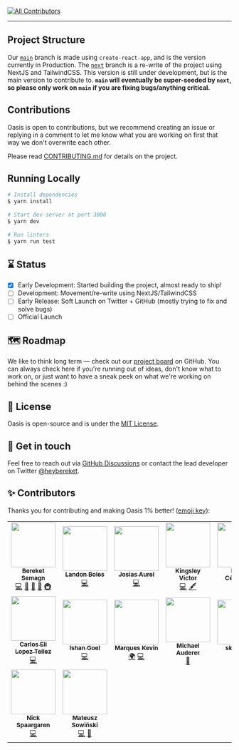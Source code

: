 [![All Contributors](https://img.shields.io/badge/all_contributors-1-orange.svg?style=for-the-badge)](#contributors-)

---

## Project Structure
Our [`main`](https://github.com/heybereket/oasis/tree/main) branch is made using `create-react-app`, and is the version currently in Production. The [`next`](https://github.com/heybereket/oasis/tree/next) branch is a re-write of the project using NextJS and TailwindCSS. This version is still under development, but is the main version to contribute to. **`main` will eventually be super-seeded by `next`, so please only work on `main` if you are fixing bugs/anything critical.**

## Contributions

Oasis is open to contributions, but we recommend creating an issue or replying in a comment to let me know what you are working on first that way we don't overwrite each other.

Please read [CONTRIBUTING.md](https://github.com/heybereket/oasis/blob/main/docs/CONTRIBUTING.md) for details on the project.

## Running Locally
```bash
# Install dependencies
$ yarn install
 
# Start dev-server at port 3000
$ yarn dev
 
# Run linters
$ yarn run test
```

## ⌛ Status
- [x] Early Development: Started building the project, almost ready to ship!
- [ ] Development: Movement/re-write using NextJS/TailwindCSS
- [ ] Early Release: Soft Launch on Twitter + GitHub (mostly trying to fix and solve bugs)
- [ ] Official Launch

## 🗺️ Roadmap
We like to think long term ― check out our <a href="https://github.com/heybereket/oasis/projects/1">project board<a/> on GitHub. You can always check here if you're running out of ideas, don't know what to work on, or just want to have a sneak peek on what we're working on behind the scenes :)

## 📄 License
Oasis is open-source and is under the <a href="https://github.com/heybereket/oasis/blob/main/LICENSE">MIT License</a>. 

## 💬 Get in touch
Feel free to reach out via <a href="https://github.com/heybereket/oasis/discussions">GitHub Discussions</a> or contact the lead developer on Twitter <a href="https://twitter.com/heybereket">@heybereket<a/>.

## ✨ Contributors
Thanks you for contributing and making Oasis 1% better! ([emoji key](https://allcontributors.org/docs/en/emoji-key)):

<!-- ALL-CONTRIBUTORS-LIST:START - Do not remove or modify this section -->
<!-- prettier-ignore-start -->
<!-- markdownlint-disable -->
<table>
  <tr>
    <td align="center"><a href="https://github.com/heybereket"><img src="https://avatars.githubusercontent.com/u/68391329?v=4?s=100" width="100px;" alt=""/><br /><sub><b>Bereket Semagn</b></sub></a><br /><a href="https://github.com/heybereket/oasis/commits?author=heybereket" title="Code">💻</a> <a href="#design-heybereket" title="Design">🎨</a> <a href="https://github.com/heybereket/oasis/commits?author=heybereket" title="Documentation">📖</a> <a href="#ideas-heybereket" title="Ideas, Planning, & Feedback">🤔</a> <a href="#infra-heybereket" title="Infrastructure (Hosting, Build-Tools, etc)">🚇</a></td>
    <td align="center"><a href="https://github.com/TheLDB"><img src="https://avatars.githubusercontent.com/u/29960599?v=4?s=100" width="100px;" alt=""/><br /><sub><b>Landon Boles</b></sub></a><br /><a href="https://github.com/heybereket/oasis/commits?author=TheLDB" title="Code">💻</a></td>
    <td align="center"><a href="https://josiasaurel.github.io/"><img src="https://avatars.githubusercontent.com/u/47951376?v=4?s=100" width="100px;" alt=""/><br /><sub><b>Josias Aurel</b></sub></a><br /><a href="https://github.com/heybereket/oasis/commits?author=JosiasAurel" title="Code">💻</a></td>
    <td align="center"><a href="https://theweirddeveloper.dev/"><img src="https://avatars.githubusercontent.com/u/35224620?v=4?s=100" width="100px;" alt=""/><br /><sub><b>Kingsley Victor</b></sub></a><br /><a href="https://github.com/heybereket/oasis/commits?author=kingsley-einstein" title="Code">💻</a> <a href="#content-kingsley-einstein" title="Content">🖋</a></td>
    <td align="center"><a href="https://www.felipecespedes.co"><img src="https://avatars.githubusercontent.com/u/11846311?v=4?s=100" width="100px;" alt=""/><br /><sub><b>Felipe Céspedes</b></sub></a><br /><a href="https://github.com/heybereket/oasis/commits?author=felipecespedes" title="Documentation">📖</a> <a href="https://github.com/heybereket/oasis/commits?author=felipecespedes" title="Code">💻</a></td>
    <td align="center"><a href="https://github.com/Mudrank"><img src="https://avatars.githubusercontent.com/u/70035508?v=4?s=100" width="100px;" alt=""/><br /><sub><b>Mudrank</b></sub></a><br /><a href="https://github.com/heybereket/oasis/commits?author=Mudrank" title="Documentation">📖</a></td>
    <td align="center"><a href="https://madeunlinked.com"><img src="https://avatars.githubusercontent.com/u/70179217?v=4?s=100" width="100px;" alt=""/><br /><sub><b>Ben</b></sub></a><br /><a href="https://github.com/heybereket/oasis/commits?author=benzend" title="Code">💻</a></td>
  </tr>
  <tr>
    <td align="center"><a href="http://veix.tech"><img src="https://avatars.githubusercontent.com/u/30485301?v=4?s=100" width="100px;" alt=""/><br /><sub><b>Carlos Eli Lopez Tellez</b></sub></a><br /><a href="https://github.com/heybereket/oasis/commits?author=Serveix" title="Code">💻</a></td>
    <td align="center"><a href="https://ishan.is-a.dev"><img src="https://avatars.githubusercontent.com/u/38882631?v=4?s=100" width="100px;" alt=""/><br /><sub><b>Ishan Goel</b></sub></a><br /><a href="https://github.com/heybereket/oasis/commits?author=quackduck" title="Code">💻</a></td>
    <td align="center"><a href="https://github.com/marques-kevin"><img src="https://avatars.githubusercontent.com/u/8655434?v=4?s=100" width="100px;" alt=""/><br /><sub><b>Marques Kevin</b></sub></a><br /><a href="#translation-marques-kevin" title="Translation">🌍</a> <a href="https://github.com/heybereket/oasis/commits?author=marques-kevin" title="Code">💻</a></td>
    <td align="center"><a href="https://stackmind.com"><img src="https://avatars.githubusercontent.com/u/28285686?v=4?s=100" width="100px;" alt=""/><br /><sub><b>Michael Auderer</b></sub></a><br /><a href="https://github.com/heybereket/oasis/commits?author=auderer" title="Documentation">📖</a></td>
    <td align="center"><a href="http://aalbert.tech"><img src="https://avatars.githubusercontent.com/u/53189968?v=4?s=100" width="100px;" alt=""/><br /><sub><b>skidoodle</b></sub></a><br /><a href="#translation-skidoodle" title="Translation">🌍</a></td>
    <td align="center"><a href="https://sculas.xyz/"><img src="https://avatars.githubusercontent.com/u/22832313?v=4?s=100" width="100px;" alt=""/><br /><sub><b>Sculas</b></sub></a><br /><a href="https://github.com/heybereket/oasis/commits?author=Lucaskyy" title="Documentation">📖</a></td>
    <td align="center"><a href="https://hellojabo.me"><img src="https://avatars.githubusercontent.com/u/44330015?v=4?s=100" width="100px;" alt=""/><br /><sub><b>Jabo</b></sub></a><br /><a href="https://github.com/heybereket/oasis/commits?author=jabo-bernardo" title="Code">💻</a></td>
  </tr>
  <tr>
    <td align="center"><a href="https://github.com/nickspaargaren"><img src="https://avatars.githubusercontent.com/u/20847106?v=4?s=100" width="100px;" alt=""/><br /><sub><b>Nick Spaargaren</b></sub></a><br /><a href="https://github.com/heybereket/oasis/commits?author=nickspaargaren" title="Code">💻</a></td>
    <td align="center"><a href="http://sowinski.me"><img src="https://avatars.githubusercontent.com/u/9249982?v=4?s=100" width="100px;" alt=""/><br /><sub><b>Mateusz Sowiński</b></sub></a><br /><a href="https://github.com/heybereket/oasis/commits?author=SowinskiMateusz" title="Code">💻</a> <a href="#maintenance-SowinskiMateusz" title="Maintenance">🚧</a></td>
  </tr>
</table>

<!-- markdownlint-restore -->
<!-- prettier-ignore-end -->

<!-- ALL-CONTRIBUTORS-LIST:END -->
